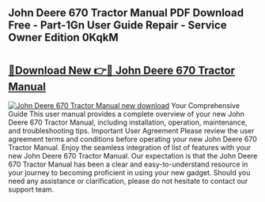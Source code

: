 ## John Deere 670 Tractor Manual PDF Download Free - Part-1Gn User Guide Repair - Service Owner Edition 0KqkM

# <h2><a href="http://bc93943.oget.top/?id=John+Deere+670+Tractor+Manual">🔗Download New 👉🔴 John Deere 670 Tractor Manual</a></h2>

[![John Deere 670 Tractor Manual new download](https://i.imgur.com/5g1atiW.png)](http://bc93943.oget.top/?id=John+Deere+670+Tractor+Manual)
Your Comprehensive Guide This user manual provides a complete overview of your new John Deere 670 Tractor Manual, including installation, operation, maintenance, and troubleshooting tips. Important User Agreement Please review the user agreement terms and conditions before operating your new John Deere 670 Tractor Manual. Enjoy the seamless integration of list of features with your new John Deere 670 Tractor Manual. Our expectation is that the John Deere 670 Tractor Manual has been a clear and easy-to-understand resource in your journey to becoming proficient in using your new gadget. Should you need any assistance or clarification, please do not hesitate to contact our support team.
